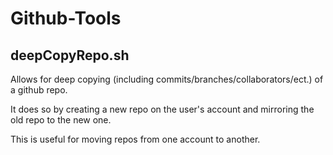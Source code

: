 # Github-Tools

## deepCopyRepo.sh
Allows for deep copying (including commits/branches/collaborators/ect.) of a github repo. 

It does so by creating a new repo on the user's account and mirroring the old repo to the new one.

This is useful for moving repos from one account to another.
